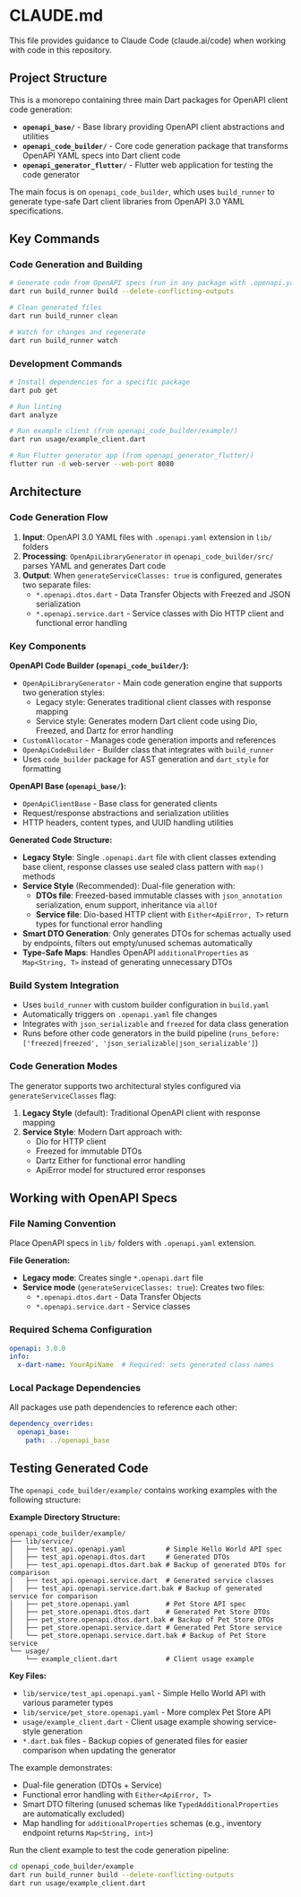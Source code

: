 # CLAUDE.md

This file provides guidance to Claude Code (claude.ai/code) when working with code in this repository.

## Project Structure

This is a monorepo containing three main Dart packages for OpenAPI client code generation:

- **`openapi_base/`** - Base library providing OpenAPI client abstractions and utilities
- **`openapi_code_builder/`** - Core code generation package that transforms OpenAPI YAML specs into Dart client code
- **`openapi_generator_flutter/`** - Flutter web application for testing the code generator

The main focus is on `openapi_code_builder`, which uses `build_runner` to generate type-safe Dart client libraries from OpenAPI 3.0 YAML specifications.

## Key Commands

### Code Generation and Building
```bash
# Generate code from OpenAPI specs (run in any package with .openapi.yaml files)
dart run build_runner build --delete-conflicting-outputs

# Clean generated files
dart run build_runner clean

# Watch for changes and regenerate
dart run build_runner watch
```

### Development Commands
```bash
# Install dependencies for a specific package
dart pub get

# Run linting
dart analyze

# Run example client (from openapi_code_builder/example/)
dart run usage/example_client.dart

# Run Flutter generator app (from openapi_generator_flutter/)
flutter run -d web-server --web-port 8080
```

## Architecture

### Code Generation Flow
1. **Input**: OpenAPI 3.0 YAML files with `.openapi.yaml` extension in `lib/` folders
2. **Processing**: `OpenApiLibraryGenerator` in `openapi_code_builder/src/` parses YAML and generates Dart code
3. **Output**: When `generateServiceClasses: true` is configured, generates two separate files:
   - `*.openapi.dtos.dart` - Data Transfer Objects with Freezed and JSON serialization
   - `*.openapi.service.dart` - Service classes with Dio HTTP client and functional error handling

### Key Components

**OpenAPI Code Builder (`openapi_code_builder/`):**
- `OpenApiLibraryGenerator` - Main code generation engine that supports two generation styles:
  - Legacy style: Generates traditional client classes with response mapping
  - Service style: Generates modern Dart client code using Dio, Freezed, and Dartz for error handling
- `CustomAllocator` - Manages code generation imports and references
- `OpenApiCodeBuilder` - Builder class that integrates with `build_runner`
- Uses `code_builder` package for AST generation and `dart_style` for formatting

**OpenAPI Base (`openapi_base/`):**
- `OpenApiClientBase` - Base class for generated clients
- Request/response abstractions and serialization utilities
- HTTP headers, content types, and UUID handling utilities

**Generated Code Structure:**
- **Legacy Style**: Single `.openapi.dart` file with client classes extending base client, response classes use sealed class pattern with `map()` methods
- **Service Style** (Recommended): Dual-file generation with:
  - **DTOs file**: Freezed-based immutable classes with `json_annotation` serialization, enum support, inheritance via `allOf`
  - **Service file**: Dio-based HTTP client with `Either<ApiError, T>` return types for functional error handling
- **Smart DTO Generation**: Only generates DTOs for schemas actually used by endpoints, filters out empty/unused schemas automatically
- **Type-Safe Maps**: Handles OpenAPI `additionalProperties` as `Map<String, T>` instead of generating unnecessary DTOs

### Build System Integration
- Uses `build_runner` with custom builder configuration in `build.yaml`
- Automatically triggers on `.openapi.yaml` file changes
- Integrates with `json_serializable` and `freezed` for data class generation
- Runs before other code generators in the build pipeline (`runs_before: ['freezed|freezed', 'json_serializable|json_serializable']`)

### Code Generation Modes
The generator supports two architectural styles configured via `generateServiceClasses` flag:

1. **Legacy Style** (default): Traditional OpenAPI client with response mapping
2. **Service Style**: Modern Dart approach with:
   - Dio for HTTP client
   - Freezed for immutable DTOs
   - Dartz Either for functional error handling
   - ApiError model for structured error responses

## Working with OpenAPI Specs

### File Naming Convention
Place OpenAPI specs in `lib/` folders with `.openapi.yaml` extension. 

**File Generation:**
- **Legacy mode**: Creates single `*.openapi.dart` file
- **Service mode** (`generateServiceClasses: true`): Creates two files:
  - `*.openapi.dtos.dart` - Data Transfer Objects
  - `*.openapi.service.dart` - Service classes

### Required Schema Configuration
```yaml
openapi: 3.0.0
info:
  x-dart-name: YourApiName  # Required: sets generated class names
```

### Local Package Dependencies
All packages use path dependencies to reference each other:
```yaml
dependency_overrides:
  openapi_base:
    path: ../openapi_base
```

## Testing Generated Code

The `openapi_code_builder/example/` contains working examples with the following structure:

**Example Directory Structure:**
```
openapi_code_builder/example/
├── lib/service/
│   ├── test_api.openapi.yaml          # Simple Hello World API spec
│   ├── test_api.openapi.dtos.dart     # Generated DTOs
│   ├── test_api.openapi.dtos.dart.bak # Backup of generated DTOs for comparison
│   ├── test_api.openapi.service.dart  # Generated service classes
│   ├── test_api.openapi.service.dart.bak # Backup of generated service for comparison
│   ├── pet_store.openapi.yaml         # Pet Store API spec
│   ├── pet_store.openapi.dtos.dart    # Generated Pet Store DTOs
│   ├── pet_store.openapi.dtos.dart.bak # Backup of Pet Store DTOs
│   ├── pet_store.openapi.service.dart # Generated Pet Store service
│   └── pet_store.openapi.service.dart.bak # Backup of Pet Store service
└── usage/
    └── example_client.dart            # Client usage example
```

**Key Files:**
- `lib/service/test_api.openapi.yaml` - Simple Hello World API with various parameter types
- `lib/service/pet_store.openapi.yaml` - More complex Pet Store API
- `usage/example_client.dart` - Client usage example showing service-style generation
- `*.dart.bak` files - Backup copies of generated files for easier comparison when updating the generator

The example demonstrates:
- Dual-file generation (DTOs + Service)
- Functional error handling with `Either<ApiError, T>`
- Smart DTO filtering (unused schemas like `TypedAdditionalProperties` are automatically excluded)
- Map handling for `additionalProperties` schemas (e.g., inventory endpoint returns `Map<String, int>`)

Run the client example to test the code generation pipeline:
```bash
cd openapi_code_builder/example
dart run build_runner build --delete-conflicting-outputs
dart run usage/example_client.dart
```